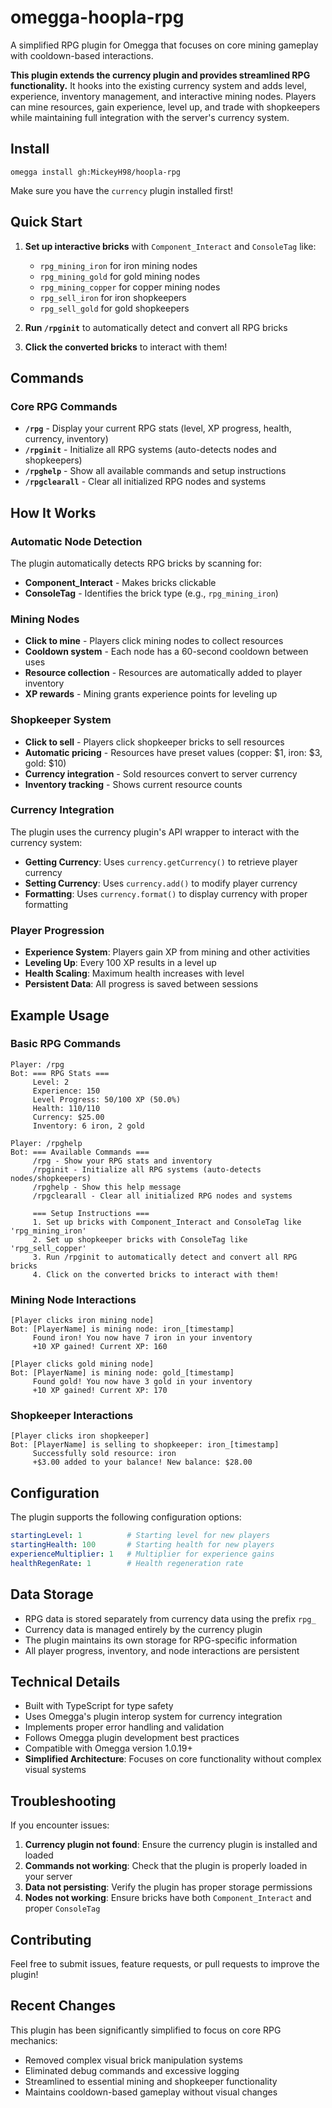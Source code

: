 # omegga-hoopla-rpg

A simplified RPG plugin for Omegga that focuses on core mining gameplay with cooldown-based interactions.

**This plugin extends the currency plugin and provides streamlined RPG functionality.**
It hooks into the existing currency system and adds level, experience, inventory management, and interactive mining nodes.
Players can mine resources, gain experience, level up, and trade with shopkeepers while maintaining
full integration with the server's currency system.

## Install

`omegga install gh:MickeyH98/hoopla-rpg`

Make sure you have the `currency` plugin installed first!

## Quick Start

1. **Set up interactive bricks** with `Component_Interact` and `ConsoleTag` like:
   - `rpg_mining_iron` for iron mining nodes
   - `rpg_mining_gold` for gold mining nodes  
   - `rpg_mining_copper` for copper mining nodes
   - `rpg_sell_iron` for iron shopkeepers
   - `rpg_sell_gold` for gold shopkeepers

2. **Run `/rpginit`** to automatically detect and convert all RPG bricks

3. **Click the converted bricks** to interact with them!

## Commands

### Core RPG Commands

- **`/rpg`** - Display your current RPG stats (level, XP progress, health, currency, inventory)
- **`/rpginit`** - Initialize all RPG systems (auto-detects nodes and shopkeepers)
- **`/rpghelp`** - Show all available commands and setup instructions
- **`/rpgclearall`** - Clear all initialized RPG nodes and systems

## How It Works

### Automatic Node Detection

The plugin automatically detects RPG bricks by scanning for:
- **Component_Interact** - Makes bricks clickable
- **ConsoleTag** - Identifies the brick type (e.g., `rpg_mining_iron`)

### Mining Nodes

- **Click to mine** - Players click mining nodes to collect resources
- **Cooldown system** - Each node has a 60-second cooldown between uses
- **Resource collection** - Resources are automatically added to player inventory
- **XP rewards** - Mining grants experience points for leveling up

### Shopkeeper System

- **Click to sell** - Players click shopkeeper bricks to sell resources
- **Automatic pricing** - Resources have preset values (copper: $1, iron: $3, gold: $10)
- **Currency integration** - Sold resources convert to server currency
- **Inventory tracking** - Shows current resource counts

### Currency Integration

The plugin uses the currency plugin's API wrapper to interact with the currency system:
- **Getting Currency**: Uses `currency.getCurrency()` to retrieve player currency
- **Setting Currency**: Uses `currency.add()` to modify player currency
- **Formatting**: Uses `currency.format()` to display currency with proper formatting

### Player Progression

- **Experience System**: Players gain XP from mining and other activities
- **Leveling Up**: Every 100 XP results in a level up
- **Health Scaling**: Maximum health increases with level
- **Persistent Data**: All progress is saved between sessions

## Example Usage

### Basic RPG Commands

```
Player: /rpg
Bot: === RPG Stats ===
     Level: 2
     Experience: 150
     Level Progress: 50/100 XP (50.0%)
     Health: 110/110
     Currency: $25.00
     Inventory: 6 iron, 2 gold

Player: /rpghelp
Bot: === Available Commands ===
     /rpg - Show your RPG stats and inventory
     /rpginit - Initialize all RPG systems (auto-detects nodes/shopkeepers)
     /rpghelp - Show this help message
     /rpgclearall - Clear all initialized RPG nodes and systems

     === Setup Instructions ===
     1. Set up bricks with Component_Interact and ConsoleTag like 'rpg_mining_iron'
     2. Set up shopkeeper bricks with ConsoleTag like 'rpg_sell_copper'
     3. Run /rpginit to automatically detect and convert all RPG bricks
     4. Click on the converted bricks to interact with them!
```

### Mining Node Interactions

```
[Player clicks iron mining node]
Bot: [PlayerName] is mining node: iron_[timestamp]
     Found iron! You now have 7 iron in your inventory
     +10 XP gained! Current XP: 160

[Player clicks gold mining node]
Bot: [PlayerName] is mining node: gold_[timestamp]
     Found gold! You now have 3 gold in your inventory
     +10 XP gained! Current XP: 170
```

### Shopkeeper Interactions

```
[Player clicks iron shopkeeper]
Bot: [PlayerName] is selling to shopkeeper: iron_[timestamp]
     Successfully sold resource: iron
     +$3.00 added to your balance! New balance: $28.00
```

## Configuration

The plugin supports the following configuration options:

```yaml
startingLevel: 1          # Starting level for new players
startingHealth: 100       # Starting health for new players
experienceMultiplier: 1   # Multiplier for experience gains
healthRegenRate: 1        # Health regeneration rate
```

## Data Storage

- RPG data is stored separately from currency data using the prefix `rpg_`
- Currency data is managed entirely by the currency plugin
- The plugin maintains its own storage for RPG-specific information
- All player progress, inventory, and node interactions are persistent

## Technical Details

- Built with TypeScript for type safety
- Uses Omegga's plugin interop system for currency integration
- Implements proper error handling and validation
- Follows Omegga plugin development best practices
- Compatible with Omegga version 1.0.19+
- **Simplified Architecture**: Focuses on core functionality without complex visual systems

## Troubleshooting

If you encounter issues:

1. **Currency plugin not found**: Ensure the currency plugin is installed and loaded
2. **Commands not working**: Check that the plugin is properly loaded in your server
3. **Data not persisting**: Verify the plugin has proper storage permissions
4. **Nodes not working**: Ensure bricks have both `Component_Interact` and proper `ConsoleTag`

## Contributing

Feel free to submit issues, feature requests, or pull requests to improve the plugin!

## Recent Changes

This plugin has been significantly simplified to focus on core RPG mechanics:
- Removed complex visual brick manipulation systems
- Eliminated debug commands and excessive logging
- Streamlined to essential mining and shopkeeper functionality
- Maintains cooldown-based gameplay without visual changes
